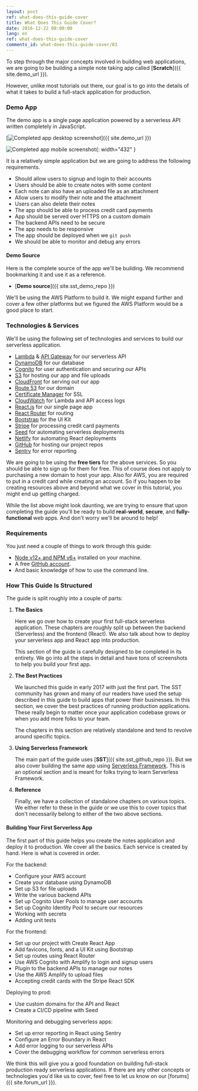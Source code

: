 ```yaml
---
layout: post
ref: what-does-this-guide-cover
title: What Does This Guide Cover?
date: 2016-12-22 00:00:00
lang: en
ref: what-does-this-guide-cover
comments_id: what-does-this-guide-cover/83
---
```


To step through the major concepts involved in building web applications, we are going to be building a simple note taking app called [**Scratch**]({{ site.demo_url }}).

However, unlike most tutorials out there, our goal is to go into the details of what it takes to build a full-stack application for production.

### Demo App

The demo app is a single page application powered by a serverless API written completely in JavaScript.

[![Completed app desktop screenshot](/assets/completed-app-desktop.png)]({{ site.demo_url }})

![Completed app mobile screenshot](/assets/completed-app-mobile.png){: width="432" }

It is a relatively simple application but we are going to address the following requirements.

- Should allow users to signup and login to their accounts
- Users should be able to create notes with some content
- Each note can also have an uploaded file as an attachment
- Allow users to modify their note and the attachment
- Users can also delete their notes
- The app should be able to process credit card payments
- App should be served over HTTPS on a custom domain
- The backend APIs need to be secure
- The app needs to be responsive
- The app should be deployed when we `git push`
- We should be able to monitor and debug any errors

#### Demo Source

Here is the complete source of the app we'll be building. We recommend bookmarking it and use it as a reference.

- [**Demo source**]({{ site.sst_demo_repo }})

We'll be using the AWS Platform to build it. We might expand further and cover a few other platforms but we figured the AWS Platform would be a good place to start.

### Technologies & Services

We'll be using the following set of technologies and services to build our serverless application. 

- [Lambda][Lambda] & [API Gateway][APIG] for our serverless API
- [DynamoDB][DynamoDB] for our database
- [Cognito][Cognito] for user authentication and securing our APIs
- [S3][S3] for hosting our app and file uploads
- [CloudFront][CF] for serving out our app
- [Route 53][R53] for our domain
- [Certificate Manager][CM] for SSL
- [CloudWatch][CloudWatch] for Lambda and API access logs
- [React.js][React] for our single page app
- [React Router][RR] for routing
- [Bootstrap][Bootstrap] for the UI Kit
- [Stripe][Stripe] for processing credit card payments
- [Seed][Seed] for automating serverless deployments
- [Netlify][Netlify] for automating React deployments
- [GitHub][GitHub] for hosting our project repos
- [Sentry][Sentry] for error reporting

We are going to be using the **free tiers** for the above services. So you should be able to sign up for them for free. This of course does not apply to purchasing a new domain to host your app. Also for AWS, you are required to put in a credit card while creating an account. So if you happen to be creating resources above and beyond what we cover in this tutorial, you might end up getting charged.

While the list above might look daunting, we are trying to ensure that upon completing the guide you'll be ready to build **real-world**, **secure**, and **fully-functional** web apps. And don't worry we'll be around to help!

### Requirements

You just need a couple of things to work through this guide:

- [Node v12+ and NPM v6+](https://nodejs.org/en/) installed on your machine.
- A free [GitHub account](https://github.com/join).
- And basic knowledge of how to use the command line. 

### How This Guide Is Structured

The guide is split roughly into a couple of parts:

1. **The Basics**

   Here we go over how to create your first full-stack serverless application. These chapters are roughly split up between the backend (Serverless) and the frontend (React). We also talk about how to deploy your serverless app and React app into production.

   This section of the guide is carefully designed to be completed in its entirety. We go into all the steps in detail and have tons of screenshots to help you build your first app.

2. **The Best Practices**

   We launched this guide in early 2017 with just the first part. The SST community has grown and many of our readers have used the setup described in this guide to build apps that power their businesses. In this section, we cover the best practices of running production applications. These really begin to matter once your application codebase grows or when you add more folks to your team.

   The chapters in this section are relatively standalone and tend to revolve around specific topics.

3. **Using Serverless Framework**

   The main part of the guide uses [**SST**]({{ site.sst_github_repo }}). But we also cover building the same app using [Serverless Framework](https://github.com/serverless/serverless). This is an optional section and is meant for folks trying to learn Serverless Framework.

4. **Reference**

   Finally, we have a collection of standalone chapters on various topics. We either refer to these in the guide or we use this to cover topics that don't necessarily belong to either of the two above sections.

#### Building Your First Serverless App

The first part of this guide helps you create the notes application and deploy it to production. We cover all the basics. Each service is created by hand. Here is what is covered in order.

For the backend:

- Configure your AWS account
- Create your database using DynamoDB
- Set up S3 for file uploads
- Write the various backend APIs
- Set up Cognito User Pools to manage user accounts
- Set up Cognito Identity Pool to secure our resources
- Working with secrets
- Adding unit tests

For the frontend:

- Set up our project with Create React App
- Add favicons, fonts, and a UI Kit using Bootstrap
- Set up routes using React Router
- Use AWS Cognito with Amplify to login and signup users
- Plugin to the backend APIs to manage our notes
- Use the AWS Amplify to upload files 
- Accepting credit cards with the Stripe React SDK

Deploying to prod:

- Use custom domains for the API and React
- Create a CI/CD pipeline with Seed

Monitoring and debugging serverless apps:

- Set up error reporting in React using Sentry
- Configure an Error Boundary in React
- Add error logging to our serverless APIs
- Cover the debugging workflow for common serverless errors


We think this will give you a good foundation on building full-stack production ready serverless applications. If there are any other concepts or technologies you'd like us to cover, feel free to let us know on our [forums]({{ site.forum_url }}).

[Cognito]: https://aws.amazon.com/cognito/
[CM]: https://aws.amazon.com/certificate-manager
[R53]: https://aws.amazon.com/route53/
[CF]: https://aws.amazon.com/cloudfront/
[S3]: https://aws.amazon.com/s3/
[CloudWatch]: https://aws.amazon.com/cloudwatch/
[Bootstrap]: http://getbootstrap.com
[RR]: https://github.com/ReactTraining/react-router
[React]: https://facebook.github.io/react/
[DynamoDB]: https://aws.amazon.com/dynamodb/
[APIG]: https://aws.amazon.com/api-gateway/
[Lambda]: https://aws.amazon.com/lambda/
[Stripe]: https://stripe.com
[Seed]: https://seed.run
[Netlify]: https://netlify.com
[GitHub]: https://github.com
[Sentry]: https://sentry.io
